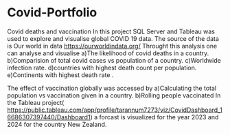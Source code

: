 # Covid-Portfolio
Covid deaths and vaccination
In this project  SQL Server and Tableau  was used  to explore and visualise global COVID 19 data. 
The source of the data is Our world in data https://ourworldindata.org/
Throught this analysis one can analyse and visualise
a)The likelihood of covid deaths in a country.
b)Comparision of total covid cases vs population of a country.
c)Worldwide infection rate.
d)countries with highest death count per population.
e)Continents with highest death rate .

The effect of vaccination  globally was accessed by 
 a)Calculating the total population vs vaccination given in a country.
 b)Rolling people  vaccinated
 In the Tableau project( https://public.tableau.com/app/profile/tarannum7273/viz/CovidDashboard_16686307397440/Dashboard1) a forcast is visualized for the year 2023 and 2024  for the country New Zealand.
